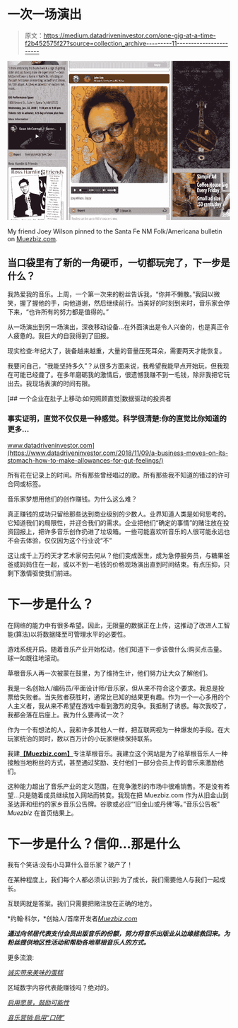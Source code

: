 # 一次一场演出

> 原文：<https://medium.datadriveninvestor.com/one-gig-at-a-time-f2b452575f27?source=collection_archive---------11----------------------->

![](img/ec2cdfa71bbb4d6c8d1ce5e8ea44e517.png)

My friend Joey Wilson pinned to the Santa Fe NM Folk/Americana bulletin on [Muezbiz.com](https://muezbiz.com).

## 当口袋里有了新的一角硬币，一切都玩完了，下一步是什么？

我热爱我的音乐。上周，一个第一次来的粉丝告诉我，“你并不懒散。”我回以微笑，握了握他的手，向他道谢，然后继续前行。当美好的时刻到来时，音乐家会停下来，“也许所有的努力都是值得的。”

从一场演出到另一场演出，深夜移动设备…在外面演出是令人兴奋的，也是真正令人疲惫的。我巨大的自我得到了回报。

现实检查:年纪大了，装备越来越重，大量的音量压死耳朵，需要两天才能恢复。

我要问自己，“我能坚持多久”？从很多方面来说，我希望我能早点开始玩，但我现在可能已经聋了。在多年磨砺我的激情后，很遗憾我赚不到一毛钱，除非我把它玩出去。我现场表演的时间有限。

[](https://www.datadriveninvestor.com/2018/11/09/a-business-moves-on-its-stomach-how-to-make-allowances-for-gut-feelings/) [## 一个企业在肚子上移动:如何照顾直觉|数据驱动的投资者

### 事实证明，直觉不仅仅是一种感觉。科学很清楚:你的直觉比你知道的更多…

www.datadriveninvestor.com](https://www.datadriveninvestor.com/2018/11/09/a-business-moves-on-its-stomach-how-to-make-allowances-for-gut-feelings/) 

所有花在记录上的时间。所有那些曾经唱过的歌。所有那些我不知道的错过的许可合同或标签。

音乐家梦想用他们的创作赚钱。为什么这么难？

真正赚钱的成功只留给那些达到商业级别的少数人。业界知道人类是如何思考的。它知道我们的局限性，并迎合我们的需求。企业把他们“确定的事情”的赌注放在投资回报上，把许多音乐创作扔进了垃圾箱。一些可能喜欢听音乐的人很可能永远也不会去体验，仅仅因为这个行业说“不”

这让成千上万的天才艺术家何去何从？他们变成医生，成为急停服务员，与糖果爸爸或妈妈住在一起，或以不到一毛钱的价格现场演出直到时间结束。有点压抑，只剩下激情驱使我们前进。

# 下一步是什么？

在网络的能力中有很多希望。因此，无限量的数据正在上传，这推动了改进人工智能(算法)以将数据降至可管理水平的必要性。

游戏系统开启。随着音乐产业开始松动，他们知道下一步该做什么:购买点击量。球一如既往地滚动。

草根音乐人再一次被蒙在鼓里，为了维持生计，他们努力让大众了解他们。

我是一名创始人/编码员/平面设计师/音乐家，但从来不符合这个要求。我总是投票给失败者。当失败者获胜时，通常比已知的结果更有趣。作为一个一心多用的个人主义者，我从来不希望在游戏中看到激烈的竞争。我抵制了诱惑。每次我咬了，我都会落在后座上。我为什么要再试一次？

作为一个有想法的人，我和许多其他人一样，把互联网视为一种爆发的手段。在大玩家统治的同时，数以百万计的小玩家继续保持联系。

我建[**【Muezbiz.com】**](https://muezbiz.com)专注草根音乐。我建立这个网站是为了给草根音乐人一种接触当地粉丝的方式，甚至通过奖励、支付他们一部分会员上传的音乐来激励他们。

这种能力超出了音乐产业的定义范围，在竞争激烈的市场中很难销售。不是没有希望…只是随着成员继续加入网站而转变。我现在把 Muezbiz.com 作为从旧金山到圣达菲和纽约的家乡音乐公告牌。谷歌或必应“‘旧金山或丹佛’等。”音乐公告板" *Muezbiz* 在首页结果上。

# 下一步是什么？信仰…那是什么

我有个笑话:没有小马算什么音乐家？破产了！

在某种程度上，我们每个人都必须认识到:为了成长，我们需要他人与我们一起成长。

互联网就是答案。我们只需要把赌注放在正确的地方。

*约翰·科尔，*创始人/首席开发者[*Muezbiz.com*](https://muezbiz.com)

***通过向邻居代表支付会员出版音乐的份额，努力将音乐出版业从边缘拯救回来。为粉丝提供地区性活动和帮助各地草根音乐人的方式。***

更多流浪:

[*诚实带来美味的蛋糕*](https://medium.com/datadriveninvestor/honesty-inspires-a-fabulous-cake-31318848eede)

区域数字内容代表能赚钱吗？绝对的。

[*启用愿景，鼓励可能性*](https://medium.com/datadriveninvestor/enabling-visions-encouraging-possibility-2171356fd2d7)

[*音乐营销:启用“口碑”*](https://medium.com/@john_cole/music-marketing-enabling-word-of-mouth-7f3451c845da)